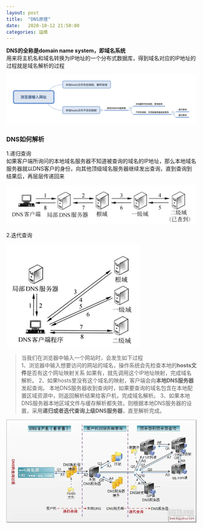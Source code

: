 ```yaml
---
layout: post
title:  "DNS原理"
date:   2020-10-12 21:50:00
categories: 运维
---
```


**DNS的全称是domain name system，即域名系统**  
用来将主机名和域名转换为IP地址的一个分布式数据库，得到域名对应的IP地址的过程就是域名解析的过程  

![avatar](/assets/images/study/DNS03.jpg)


### DNS如何解析  
1.递归查询  
如果客户端所询问的本地域名服务器不知道被查询的域名的IP地址，那么本地域名服务器就以DNS客户的身份，向其他顶级域名服务器继续发出查询，直到查询到结果后，再层层传递回来  

![avatar](/assets/images/study/DNS01.jpg)

2.迭代查询  

![avatar](/assets/images/study/DNS02.jpg)


>当我们在浏览器中输入一个网站时，会发生如下过程  
>1、浏览器中输入想要访问的网站的域名，操作系统会先检查本地的**hosts文件**是否有这个网址映射关系
>如果有，就先调用这个IP地址映射，完成域名解析。
>2、如果hosts里没有这个域名的映射，客户端会向**本地DNS服务器**发起查询。
>本地DNS服务器收到查询时，如果要查询的域名包含在本地配置区域资源中，则返回解析结果给客户机，完成域名解析。
>3、如果本地DNS服务器本地区域文件与缓存解析都失效，则根据本地DNS服务器的设置，采用**递归或者迭代查询上级DNS服务器**，直至解析完成。

![avatar](/assets/images/study/DNS04.jpg)



